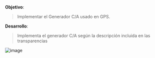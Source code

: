 __Objetivo__: 

> Implementar el Generador C/A usado en GPS.


__Desarrollo__:

> Implementa el generador C/A según la descripción incluida en las transparencias


![image](https://user-images.githubusercontent.com/72351056/182037318-7c93c47a-a01d-4c2e-b04c-df4fdea57b6a.png)

